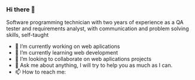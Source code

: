 ### Hi there 👋

Software programming technician with two years of experience as a QA tester and requirements analyst, with communication and problem solving skills, self-taught

- 🔭 I’m currently working on web aplications
- 🌱 I’m currently learning web development
- 👯 I’m looking to collaborate on web aplications projects
- 💬 Ask me about anything, I will try to help you as much as I can.
- 📫 How to reach me: 
